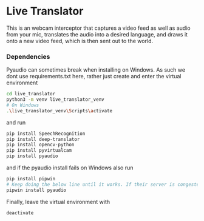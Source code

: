 # Live Translator
This is an webcam interceptor that captures a video feed as well as audio from your mic, translates the audio into a desired language, and draws it onto a new video feed, which is then sent out to the world.
 
### Dependencies
Pyaudio can sometimes break when installing on Windows. As such we dont use requirements.txt here, rather just create and enter the virtual environment
```bash
cd live_translator
python3 -m venv live_translator_venv
# On Windows
.\live_translator_venv\Scripts\activate
```
and run
```bash
pip install SpeechRecognition
pip install deep-translator
pip install opencv-python
pip install pyvirtualcam
pip install pyaudio
```
and if the pyaudio install fails on Windows also run
```bash
pip install pipwin
# Keep doing the below line until it works. If their server is congested it breaks.
pipwin install pyaudio
```
Finally, leave the virtual environment with
```bash
deactivate
```